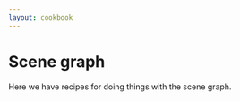 ```yaml
---
layout: cookbook
---
```


# Scene graph

Here we have recipes for doing things with the scene graph.
